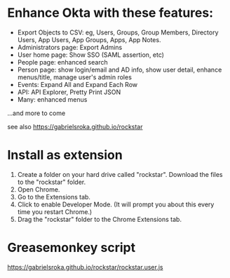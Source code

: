 # Enhance Okta with these features:
- Export Objects to CSV: eg, Users, Groups, Group Members, Directory Users, App Users, App Groups, Apps, App Notes.
- Administrators page: Export Admins
- User home page: Show SSO (SAML assertion, etc)
- People page: enhanced search
- Person page: show login/email and AD info, show user detail, enhance menus/title, manage user's admin roles
- Events: Expand All and Expand Each Row
- API: API Explorer, Pretty Print JSON
- Many: enhanced menus

...and more to come

see also https://gabrielsroka.github.io/rockstar

# Install as extension
1. Create a folder on your hard drive called "rockstar". Download the files to the "rockstar" folder.
2. Open Chrome.
3. Go to the Extensions tab.
4. Click to enable Developer Mode. (It will prompt you about this every time you restart Chrome.) 
5. Drag the "rockstar" folder to the Chrome Extensions tab.

# Greasemonkey script
https://gabrielsroka.github.io/rockstar/rockstar.user.js
